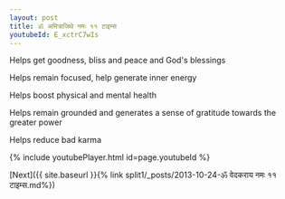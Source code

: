```yaml
---
layout: post
title: ॐ अमित्राजिथे नमः ११ टाइम्स
youtubeId: E_xctrC7wIs
---
```

 
 
Helps get goodness, bliss and peace and God's blessings
 
Helps remain focused, help generate inner energy 
 
Helps boost physical and mental health 
 
Helps remain grounded and generates a sense of gratitude towards the greater power 
 
Helps reduce bad karma
 
 
 
 


{% include youtubePlayer.html id=page.youtubeId %}
 
[Next]({{ site.baseurl }}{% link  split1/_posts/2013-10-24-ॐ वेदकराय नमः ११ टाइम्स.md%})
 
